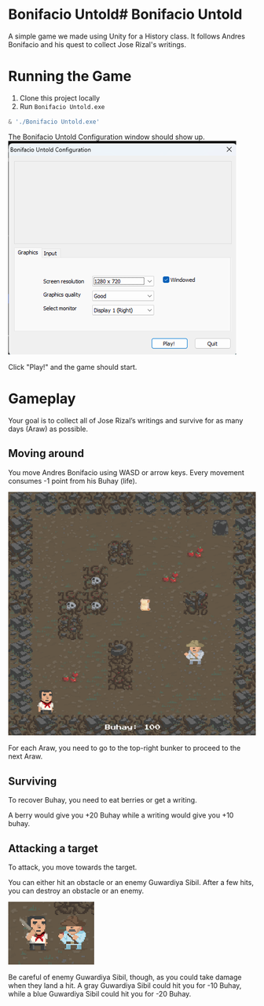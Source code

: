 # Bonifacio Untold# Bonifacio Untold
A simple game we made using Unity for a History class. It follows Andres Bonifacio and his quest to collect Jose Rizal's writings.

# Running the Game
1. Clone this project locally
2. Run `Bonifacio Untold.exe`
```powershell
& './Bonifacio Untold.exe' 
```

The Bonifacio Untold Configuration window should show up.
![Bonifacio Untold Configuration Window](./media/configuration-window.png)

Click "Play!" and the game should start.

# Gameplay

Your goal is to collect all of Jose Rizal’s writings and survive for as many days (Araw) as possible.

## Moving around

You move Andres Bonifacio using WASD or arrow keys. Every movement consumes -1 point from his Buhay (life).

![Bonifacio Untold Game Screen](./media/screen.png)

For each Araw, you need to go to the top-right bunker to proceed to the next Araw.

## Surviving

To recover Buhay, you need to eat berries or get a writing. 

A berry would give you +20 Buhay while a writing would give you +10 buhay.

## Attacking a target

To attack, you move towards the target.

You can either hit an obstacle or an enemy Guwardiya Sibil. After a few hits, you can destroy an obstacle or an enemy.

![Attacking a Target](./media/attack.png)

Be careful of enemy Guwardiya Sibil, though, as you could take damage when they land a hit. A gray Guwardiya Sibil could hit you for -10 Buhay, while a blue Guwardiya Sibil could hit you for -20 Buhay.